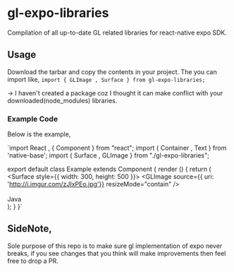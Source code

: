 # gl-expo-libraries
Compilation of all up-to-date GL related libraries for react-native expo SDK.

## Usage

Download the tarbar and copy the contents in your project.
The you can import like, `import { GLImage , Surface } from gl-expo-libraries;`

-> I haven't created a package coz I thought it can make conflict with your downloaded(node_modules) libraries.

### Example Code

Below is the example,

`import React , { Component } from "react";
import { Container , Text } from 'native-base';
import { Surface , GLImage } from "./gl-expo-libraries";

export default class Example extends Component {
  render () {
    return (
     <Container>
      <Surface style={{ width: 300, height: 500 }}>
	        <GLImage
	          source={{ uri: 'http://i.imgur.com/zJIxPEo.jpg'}}
	          resizeMode="contain"
	        />		       	   		   	
      </Surface>  
      <Text>Java</Text>  	
     </Container>
    );
  }
}`


## SideNote,

Sole purpose of this repo is to make sure gl implementation of expo never breaks,
if you see changes that you think will make improvements then feel free to drop
a PR.